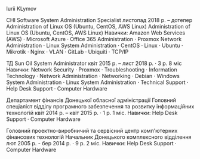 Iurii KLymov

CHI Software 
System Administration Specialist 
листопад 2018 р. – дотепер 
            Administration of Linux OS (Ubuntu, CentOS, AWS Linux) Administration of Linux OS (Ubuntu, CentOS, AWS Linux) Навички: Amazon Web Services (AWS) · Microsoft Azure · Office 365 Administration · Proxmox              Network Administration · Linux System Administration · CentOS · Linux · Ubuntu · Mikrotik · Nginx · VLAN · GitLab · Ubiquiti · TCP/IP

ТД Sun Oil
System Administrator
квіт 2015 р. – лист 2018 р. · 3 р. 8 міс 
            Навички: Network Security · Proxmox · Troubleshooting · Information Technology · Network Administration · Networking · Debian · Windows System Administration · Linux System Administration · Technical               Support · Help Desk Support · Computer Hardware

Департамент фінансів Донецької обласної адміністрації 
Головний спеціаліст відділу програмного забезпечення та розвитку інформаційних технологій 
квіт 2014 р. – квіт 2015 р. · 1 р. 1 міс. 
            Навички: Help Desk Support · Computer Hardware

Головний проектно-виробничий та сервісний центр комп'ютерних фінансових технологій
Начальник Донецького комплексного відділення
лют 2005 р. - бер 2014 р. · 9 р. 2 міс. 
            Навички: Help Desk Support · Computer Hardware
